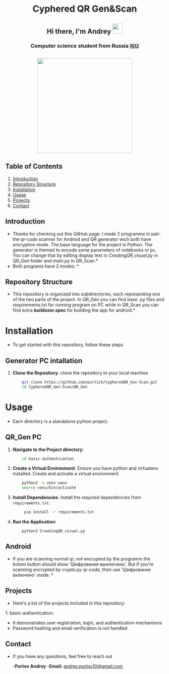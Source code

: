 <h1 align="center">Cyphered QR Gen&Scan</h1>
<h2 align="center">Hi there, I'm Andrey
<img src="https://github.com/blackcater/blackcater/raw/main/images/Hi.gif" height="32"/></h2>
<h3 align="center">Computer science student from Russia 🇷🇺
<h2 align="center"><img src="https://i.pinimg.com/736x/d6/6b/2e/d66b2efa16fc14ff21dd933f635aef8d.jpg" height="300"/></h2>

## Table of Contents

1. [Introduction](#introduction)
2. [Repository Structure](#repository-structure)
3. [Installation](#installation)
4. [Usage](#usage)
5. [Projects](#projects)
6. [Contact](#contact)

## Introduction
* Thanks for checking out this GitHub page.
I made 2 programms in pair: the qr-code scanner for Android and QR generator wich both have encryption mode. The base language for the project is Python. The generator is themed to encode some parameters of notebooks or pc. You can change that by editing display text in *CreatingQR_visual.py* in QR_Gen folder and *main.py* in QR_Scan.*
* Both programs have 2 modes:  *

## Repository Structure
* This repository is organized into subdirectories, each representing one of the two parts of the project. In QR_Gen you can find base .py files and requirements.txt for running program on PC while in QR_Scan you can find extra **buildozer.spec** for building the app for android.*


<!--Installation-->
# Installation
* To get started with this repository, follow these steps
## Generator PC intallation
1. **Clone the Repository**: clone the repository to your local machine
    ```sh
        git clone https://github.com/purt1ch/CypheredQR_Gen-Scan.git
        cd CypheredQR_Gen-Scan/QR_Gen
    ```
# Usage
* Each directory is a standalone python project.
## QR_Gen PC
1. **Navigate to the Project directory**:
    ```sh
        cd basic-authentication
    ```
2. **Create a Virtual Environment**: Ensure you have python and virtualenv installed. Create and activate a virtual environment
    ```sh
        python3 -m venv venv
        source venv/bin/activate
    ```

3. **Install Dependencies**: Install the required dependencies from `requirements.txt`.
    ```sh
         pip install -r requirements.txt
    ```

4. **Run the Application**:
    ```
        python3 CreatingQR_visual.py
    ```
## Android 
* If you are scanning normal qr, not encrypted by the programm the botom button should show 'Шифрование выключено'. But if you're scanning encrypted by *crypto.py* qr-code, then use 'Шифрование включено' mode. *
## Projects
* Here's a list of the projects included in this repository:

1: basic-authentication: 
* It demonstrates user registration, login, and authentication mechanisms
* Password hashing and email verification is not handled

## Contact
* If you have any questions, feel free to reach out

   -**Purtov Andrey**
   -**Email:** andrey.purtov10@gmail.com



